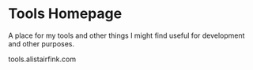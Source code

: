 # Tools Homepage
A place for my tools and other things I might find useful for development and other purposes.

tools.alistairfink.com